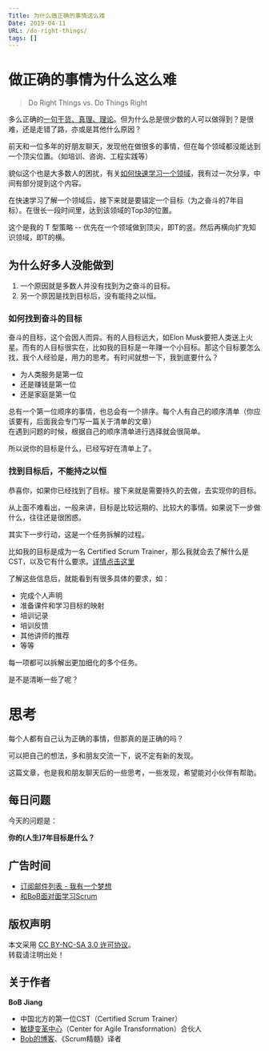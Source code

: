 ```yaml
---
Title: 为什么做正确的事情这么难
Date: 2019-04-11
URL: /do-right-things/ 
tags: []
---
```


# 做正确的事情为什么这么难

> Do Right Things vs. Do Things Right

多么正确的[一句干货、真理、理论](https://github.com/bobjiang/bobjiang/blob/master/20190409-theory-vs-practice.md)。但为什么总是很少数的人可以做得到？是很难，还是走错了路，亦或是其他什么原因？

前天和一位多年的好朋友聊天，发现他在做很多的事情，但在每个领域都没能达到一个顶尖位置。（如培训、咨询、工程实践等）

貌似这个也是大多数人的困扰，有关[如何快速学习一个领域](https://github.com/bobjiang/bobjiang/blob/master/bob-agile-road.md)，我有过一次分享，中间有部分提到这个内容。

在快速学习了解一个领域后，接下来就是要锚定一个目标（为之奋斗的7年目标）。在很长一段时间里，达到该领域的Top3的位置。

这个是我的 T 型策略 -- 优先在一个领域做到顶尖，即T的竖。然后再横向扩充知识领域，即T的横。

## 为什么好多人没能做到

1. 一个原因就是多数人并没有找到为之奋斗的目标。  
2. 另一个原因是找到目标后，没有能持之以恒。

### 如何找到奋斗的目标
奋斗的目标，这个会因人而异。有的人目标远大，如Elon Musk要把人类送上火星。而有的人目标很实在，比如我的目标是一年赚一个小目标。那这个目标要怎么找，我个人经验是，用力的思考。有时间就想一下，我到底要什么？

- 为人类服务是第一位
- 还是赚钱是第一位
- 还是家庭是第一位

总有一个第一位顺序的事情，也总会有一个排序。每个人有自己的顺序清单（你应该要有，后面我会专门写一篇关于清单的文章）  
在遇到问题的时候，根据自己的顺序清单进行选择就会很简单。

所以说你的目标是什么，已经写好在清单上了。

### 找到目标后，不能持之以恒
恭喜你，如果你已经找到了目标。接下来就是需要持久的去做，去实现你的目标。

从上面不难看出，一般来讲，目标是比较远期的、比较大的事情。如果说下一步做什么，往往还是很困惑。

其实下一步行动，这是一个任务拆解的过程。

比如我的目标是成为一名 Certified Scrum Trainer，那么我就会去了解什么是CST，以及它有什么要求。[详情点击这里](https://www.scrumalliance.org/get-certified/trainers/cst-certification)

了解这些信息后，就能看到有很多具体的要求，如：

- 完成个人声明
- 准备课件和学习目标的映射
- 培训记录
- 培训反馈
- 其他讲师的推荐
- 等等

每一项都可以拆解出更加细化的多个任务。

是不是清晰一些了呢？

# 思考
每个人都有自己认为正确的事情，但那真的是正确的吗？

可以把自己的想法，多和朋友交流一下，说不定有新的发现。

这篇文章，也是我和朋友聊天后的一些思考，一些发现，希望能对小伙伴有帮助。

## 每日问题
今天的问题是：

**你的(人生)7年目标是什么？**

## 广告时间

- [订阅邮件列表 - 我有一个梦想](https://tinyletter.com/bobjiang)
- [和BoB面对面学习Scrum](https://yihuode.io/brands/33) 

## 版权声明

本文采用 [CC BY-NC-SA 3.0 许可协议](https://creativecommons.org/licenses/by-nc-sa/3.0/deed.zh)。  
转载请注明出处！

## 关于作者

**BoB Jiang**

- 中国北方的第一位CST（Certified Scrum Trainer）  
- [敏捷变革中心](https://www.c4at.cn/)（Center for Agile Transformation）合伙人  
- [Bob的博客](http://www.bobjiang.com)、《Scrum精髓》译者
